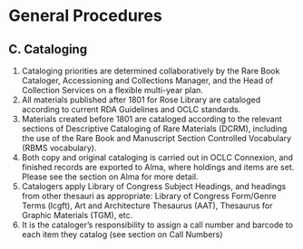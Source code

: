# General Procedures

## C. Cataloging

1.	Cataloging priorities are determined collaboratively by the Rare Book Cataloger, Accessioning and Collections Manager, and the Head of Collection Services on a flexible multi-year plan.
2.	All materials published after 1801 for Rose Library are cataloged according to current RDA Guidelines and OCLC standards.
3.	Materials created before 1801 are cataloged according to the relevant sections of Descriptive Cataloging of Rare Materials (DCRM), including the use of the Rare Book and Manuscript Section Controlled Vocabulary (RBMS vocabulary).
4.	Both copy and original cataloging is carried out in OCLC Connexion, and finished records are exported to Alma, where holdings and items are set. Please see the section on Alma for more detail.
5.	Catalogers apply Library of Congress Subject Headings, and headings from other thesauri as appropriate: Library of Congress Form/Genre Terms (lcgft), Art and Architecture Thesaurus (AAT), Thesaurus for Graphic Materials (TGM), etc.
6.	It is the cataloger’s responsibility to assign a call number and barcode to each item they catalog (see section on Call Numbers)
